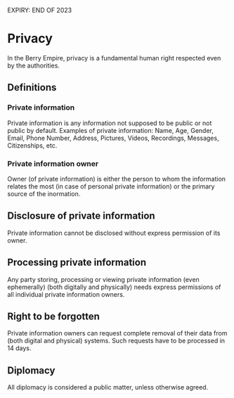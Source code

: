 EXPIRY: END OF 2023
# Privacy
In the Berry Empire, privacy is a fundamental human right respected even by the authorities.

## Definitions
### Private information
Private information is any information not supposed to be public or not public by default.
Examples of private information: Name, Age, Gender, Email, Phone Number, Address, Pictures, Videos, Recordings, Messages, Citizenships, etc.
### Private information owner
Owner (of private information) is either the person to whom the information relates the most (in case of personal private information) or the primary source of the inormation.

## Disclosure of private information
Private information cannot be disclosed without express permission of its owner.

## Processing private information
Any party storing, processing or viewing private information (even ephemerally) (both digitally and physically) needs express permissions of all individual private information owners.

## Right to be forgotten
Private information owners can request complete removal of their data from (both digital and physical) systems. Such requests have to be processed in 14 days.

## Diplomacy
All diplomacy is considered a public matter, unless otherwise agreed.
